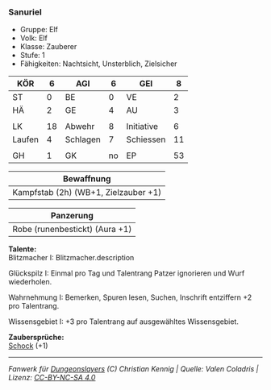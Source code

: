 ### Sanuriel  
- Gruppe: Elf  
- Volk: Elf  
- Klasse: Zauberer  
- Stufe: 1  
- Fähigkeiten: Nachtsicht, Unsterblich, Zielsicher  


| KÖR | 6 | AGI | 6 | GEI | 8 |
| --- | --- | --- | --- | --- | --- |
| ST | 0 | BE | 0 | VE | 2 |
| HÄ | 2 | GE | 4 | AU | 3 |
|  |  |  |  |  |  |
| LK | 18 | Abwehr | 8 | Initiative | 6 |
| Laufen | 4 | Schlagen | 7 | Schiessen | 11 |
|  |  |  |  |  |  |
| GH | 1 | GK | no | EP | 53 |


| Bewaffnung |
| --- |
| Kampfstab (2h) (WB+1, Zielzauber +1) |


| Panzerung |
| --- |
| Robe (runenbestickt) (Aura +1) |


**Talente:**  
Blitzmacher I: Blitzmacher.description

Glückspilz I: Einmal pro Tag und Talentrang Patzer ignorieren und Wurf wiederholen.

Wahrnehmung I: Bemerken, Spuren lesen, Suchen, Inschrift entziffern +2 pro Talentrang.

Wissensgebiet I: +3 pro Talentrang auf ausgewähltes Wissensgebiet.


**Zaubersprüche:**  
[Schock](/fanwerk/zauber/schock.md) (+1)




___
*Fanwerk für [Dungeonslayers](https://www.dungeonslayers.net/) (C) Christian Kennig | Quelle: Valen Coladris | Lizenz: [CC-BY-NC-SA 4.0](https://creativecommons.org/licenses/by-nc-sa/4.0/deed.de)*